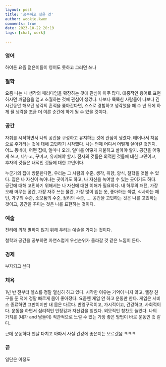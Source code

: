 ```yaml
---  
layout: post  
title: '공부하고 싶은 것'  
author: wookje.kwon  
comments: true  
date: 2023-10-22 20:19  
tags: [chat, work]  
  
---  
```


### 영어

하여튼 요즘 젊은이들이 영어도 못하고 그러면 쓰나  

### 철학  

요즘 나는 내 생각의 패러다임을 확장하는 것에 관심이 아주 많다. 대중적인 용어로 표현하자면 깨달음을 얻고 초월하는 것에 관심이 생겼다. 나보다 똑똑한 사람들이 나보다 긴 시간동안 해오던 생각의 흔적을 쫓아간다면, 스스로 경험하고 생각했을 때 수 년 뒤에 하게 될 생각을 조금 더 이른 순간에 하게 될 수 있을 것이다.  

### 공간  

자취를 시작하면서 나의 공간을 구성하고 유지하는 것에 관심이 생겼다. 태어나서 처음으로 주거라는 것에 대해 고민하기 시작했다. 나는 언제 어디서 어떻게 살아갈 것인지. 어느 동네에, 어떤 집에, 얼마나 오래, 얼마를 어떻게 지불하고 살아야 할지. 공간을 어떻게 쓰고, 나누고, 꾸미고, 유지해야 할지. 전자의 것들은 외적인 것들에 대한 고민이고, 후자의 것들은 내적인 것들에 대한 고민이다.  

누군가의 집에 방문한다면, 우리는 그 사람의 수준, 생각, 취향, 양식, 철학을 엿볼 수 있다. 집은 나 자신이 녹아나는 곳이기도 하고, 나 자신을 녹여낼 수 있는 곳이기도 하다. 공간에 대해 고민하기 위해서는 나 자신에 대한 이해가 필요하다. 내 하루의 패턴, 가장 오래 머무는 공간, 가장 자주 쓰는 물건, 가장 많이 입는 옷, 좋아하는 색깔, 식사하는 패턴, 가구의 수준, 소모품의 수준, 정리의 수준, .... 공간을 고민하는 것은 나를 고민하는 것이고, 공간을 꾸미는 것은 나를 표현하는 것이다.  

### 예술

진리에 의해 멸하지 않기 위해 우리는 예술을 가지는 것이다.  

철학과 공간을 공부하면 자연스럽게 우선순위가 올라갈 것 같은 느낌이 든다.  

### 경제

부자되고 싶다  

### 체육

1년 반 전부터 헬스를 정말 열심히 하고 있다. 시작한 이유는 기억이 나지 않고, 헬창 친구를 둔 덕에 정말 빠르게 몸이 좋아졌다. 요즘엔 게임 안 하고 운동만 한다. 게임은 서비스 종료하면 그만이지만 내 몸은 다르다. 반영구적이고, 가시적이고, 건강하고, 사회적이다. 운동을 하면서 심리적인 안정감과 자신감을 얻었다. 외모적인 칭찬도 늘었다. 나의 가치를 (내가 and 남들이) 직관적으로 느낄 수 있는 가장 좋은 방법이 바로 운동인 것 같다.  

근데 운동하다 맨날 다치고 아파서 사실 건강에 좋은지는 모르겠음 ㅋㅋㅋ

### 끝

일단은 이정도
